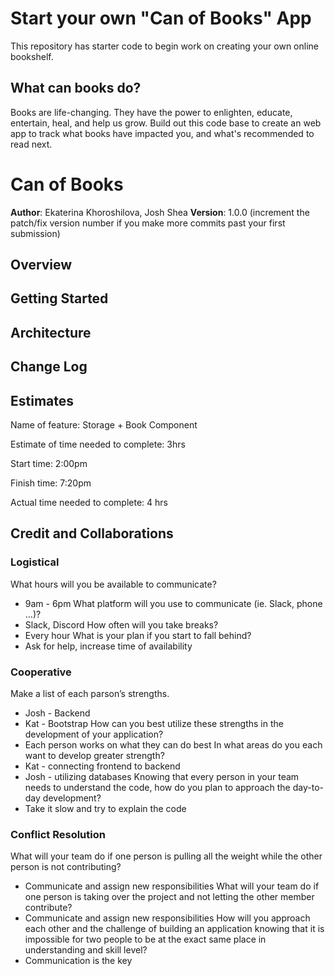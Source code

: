 # Start your own "Can of Books" App

This repository has starter code to begin work on creating your own online bookshelf.

## What can books do?

Books are life-changing. They have the power to enlighten, educate, entertain, heal, and help us grow. Build out this code base to create an web app to track what books have impacted you, and what's recommended to read next.

# Can of Books

**Author**: Ekaterina Khoroshilova, Josh Shea
**Version**: 1.0.0 (increment the patch/fix version number if you make more commits past your first submission)

## Overview
<!-- Provide a high level overview of what this application is and why you are building it, beyond the fact that it's an assignment for this class. (i.e. What's your problem domain?) -->

## Getting Started
<!-- What are the steps that a user must take in order to build this app on their own machine and get it running? -->

## Architecture
<!-- Provide a detailed description of the application design. What technologies (languages, libraries, etc) you're using, and any other relevant design information. -->

## Change Log
<!-- Use this area to document the iterative changes made to your application as each feature is successfully implemented. Use time stamps. Here's an example:

01-01-2001 4:59pm - Application now has a fully-functional express server, with a GET route for the location resource. -->

## Estimates

Name of feature: Storage + Book Component

Estimate of time needed to complete: 3hrs

Start time: 2:00pm

Finish time: 7:20pm

Actual time needed to complete: 4 hrs

## Credit and Collaborations

### Logistical
What hours will you be available to communicate?
- 9am - 6pm
What platform will you use to communicate (ie. Slack, phone …)?
- Slack, Discord
How often will you take breaks?
- Every hour
What is your plan if you start to fall behind?
- Ask for help, increase time of availability

### Cooperative
Make a list of each parson’s strengths.
- Josh - Backend
- Kat - Bootstrap
How can you best utilize these strengths in the development of your application?
- Each person works on what they can do best
In what areas do you each want to develop greater strength?
- Kat - connecting frontend to backend
- Josh - utilizing databases
Knowing that every person in your team needs to understand the code, how do you plan to approach the day-to-day development?
- Take it slow and try to explain the code

### Conflict Resolution

What will your team do if one person is pulling all the weight while the other person is not contributing?
- Communicate and assign new responsibilities
What will your team do if one person is taking over the project and not letting the other member contribute?
- Communicate and assign new responsibilities
How will you approach each other and the challenge of building an application knowing that it is impossible for two people to be at the exact same place in understanding and skill level?
- Communication is the key